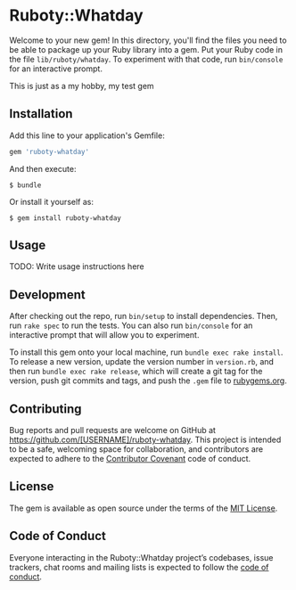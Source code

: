 # Ruboty::Whatday

Welcome to your new gem! In this directory, you'll find the files you need to be able to package up your Ruby library into a gem. Put your Ruby code in the file `lib/ruboty/whatday`. To experiment with that code, run `bin/console` for an interactive prompt.

This is just as a my hobby, my test gem

## Installation

Add this line to your application's Gemfile:

```ruby
gem 'ruboty-whatday'
```

And then execute:

    $ bundle

Or install it yourself as:

    $ gem install ruboty-whatday

## Usage

TODO: Write usage instructions here

## Development

After checking out the repo, run `bin/setup` to install dependencies. Then, run `rake spec` to run the tests. You can also run `bin/console` for an interactive prompt that will allow you to experiment.

To install this gem onto your local machine, run `bundle exec rake install`. To release a new version, update the version number in `version.rb`, and then run `bundle exec rake release`, which will create a git tag for the version, push git commits and tags, and push the `.gem` file to [rubygems.org](https://rubygems.org).

## Contributing

Bug reports and pull requests are welcome on GitHub at https://github.com/[USERNAME]/ruboty-whatday. This project is intended to be a safe, welcoming space for collaboration, and contributors are expected to adhere to the [Contributor Covenant](http://contributor-covenant.org) code of conduct.

## License

The gem is available as open source under the terms of the [MIT License](https://opensource.org/licenses/MIT).

## Code of Conduct

Everyone interacting in the Ruboty::Whatday project’s codebases, issue trackers, chat rooms and mailing lists is expected to follow the [code of conduct](https://github.com/[USERNAME]/ruboty-whatday/blob/master/CODE_OF_CONDUCT.md).
